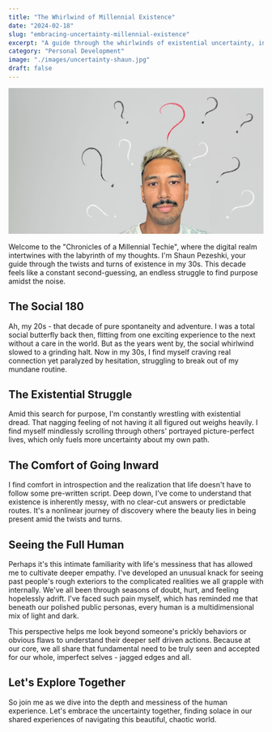 ```yaml
---
title: "The Whirlwind of Millennial Existence"
date: "2024-02-18"
slug: "embracing-uncertainty-millennial-existence"
excerpt: "A guide through the whirlwinds of existential uncertainty, introspection, and the embrace of life's darker recesses that make the human experience beautifully messy."
category: "Personal Development"
image: "./images/uncertainty-shaun.jpg"
draft: false
---
```


![The struggling millenial](./images/uncertainty-shaun.jpg)

<div class="prose prose-lg max-w-none mt-10">

Welcome to the "Chronicles of a Millennial Techie", where the digital realm intertwines with the labyrinth of my thoughts. I'm Shaun Pezeshki, your guide through the twists and turns of existence in my 30s. This decade feels like a constant second-guessing, an endless struggle to find purpose amidst the noise.

## The Social 180

Ah, my 20s - that decade of pure spontaneity and adventure. I was a total social butterfly back then, flitting from one exciting experience to the next without a care in the world. But as the years went by, the social whirlwind slowed to a grinding halt. Now in my 30s, I find myself craving real connection yet paralyzed by hesitation, struggling to break out of my mundane routine.

## The Existential Struggle

Amid this search for purpose, I'm constantly wrestling with existential dread. That nagging feeling of not having it all figured out weighs heavily. I find myself mindlessly scrolling through others' portrayed picture-perfect lives, which only fuels more uncertainty about my own path. 

## The Comfort of Going Inward

I find comfort in introspection and the realization that life doesn't have to follow some pre-written script. Deep down, I've come to understand that existence is inherently messy, with no clear-cut answers or predictable routes. It's a nonlinear journey of discovery where the beauty lies in being present amid the twists and turns.

## Seeing the Full Human

Perhaps it's this intimate familiarity with life's messiness that has allowed me to cultivate deeper empathy. I've developed an unusual knack for seeing past people's rough exteriors to the complicated realities we all grapple with internally. We've all been through seasons of doubt, hurt, and feeling hopelessly adrift. I've faced such pain myself, which has reminded me that beneath our polished public personas, every human is a multidimensional mix of light and dark.

This perspective helps me look beyond someone's prickly behaviors or obvious flaws to understand their deeper self driven actions. Because at our core, we all share that fundamental need to be truly seen and accepted for our whole, imperfect selves - jagged edges and all. 

## Let's Explore Together

So join me as we dive into the depth and messiness of the human experience. Let's embrace the uncertainty together, finding solace in our shared experiences of navigating this beautiful, chaotic world. 
</div>